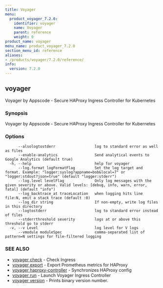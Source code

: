 ```yaml
---
title: Voyager
menu:
  product_voyager_7.2.0:
    identifier: voyager
    name: Voyager
    parent: reference
    weight: 0
product_name: voyager
menu_name: product_voyager_7.2.0
section_menu_id: reference
aliases:
- /products/voyager/7.2.0/reference/
info:
  version: 7.2.0
---
```


## voyager

Voyager by Appscode - Secure HAProxy Ingress Controller for Kubernetes

### Synopsis

Voyager by Appscode - Secure HAProxy Ingress Controller for Kubernetes

### Options

```
      --alsologtostderr                  log to standard error as well as files
      --enable-analytics                 Send analytical events to Google Analytics (default true)
  -h, --help                             help for voyager
      --log.format logFormatFlag         Set the log target and format. Example: "logger:syslog?appname=bob&local=7" or "logger:stdout?json=true" (default "logger:stderr")
      --log.level levelFlag              Only log messages with the given severity or above. Valid levels: [debug, info, warn, error, fatal] (default "info")
      --log_backtrace_at traceLocation   when logging hits line file:N, emit a stack trace (default :0)
      --log_dir string                   If non-empty, write log files in this directory
      --logtostderr                      log to standard error instead of files
      --stderrthreshold severity         logs at or above this threshold go to stderr
  -v, --v Level                          log level for V logs
      --vmodule moduleSpec               comma-separated list of pattern=N settings for file-filtered logging
```

### SEE ALSO

* [voyager check](/products/voyager/7.2.0/reference/voyager_check)	 - Check Ingress
* [voyager export](/products/voyager/7.2.0/reference/voyager_export)	 - Export Prometheus metrics for HAProxy
* [voyager haproxy-controller](/products/voyager/7.2.0/reference/voyager_haproxy-controller)	 - Synchronizes HAProxy config
* [voyager run](/products/voyager/7.2.0/reference/voyager_run)	 - Launch Voyager Ingress Controller
* [voyager version](/products/voyager/7.2.0/reference/voyager_version)	 - Prints binary version number.

